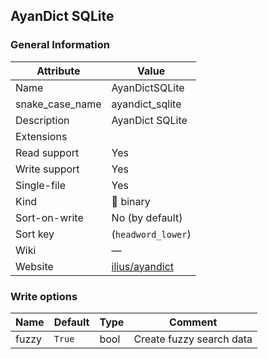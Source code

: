 ## AyanDict SQLite

### General Information

| Attribute       | Value                                               |
| --------------- | --------------------------------------------------- |
| Name            | AyanDictSQLite                                      |
| snake_case_name | ayandict_sqlite                                     |
| Description     | AyanDict SQLite                                     |
| Extensions      |                                                     |
| Read support    | Yes                                                 |
| Write support   | Yes                                                 |
| Single-file     | Yes                                                 |
| Kind            | 🔢 binary                                            |
| Sort-on-write   | No (by default)                                     |
| Sort key        | (`headword_lower`)                                  |
| Wiki            | ―                                                   |
| Website         | [ilius/ayandict](https://github.com/ilius/ayandict) |

### Write options

| Name  | Default | Type | Comment                  |
| ----- | ------- | ---- | ------------------------ |
| fuzzy | `True`  | bool | Create fuzzy search data |
